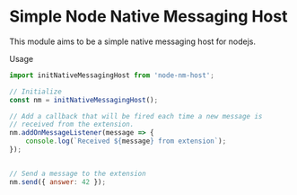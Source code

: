 Simple Node Native Messaging Host
=================================

This module aims to be a simple native messaging host for nodejs.

Usage

```javascript
import initNativeMessagingHost from 'node-nm-host';

// Initialize
const nm = initNativeMessagingHost();

// Add a callback that will be fired each time a new message is
// received from the extension.
nm.addOnMessageListener(message => {
    console.log(`Received ${message} from extension`);
});


// Send a message to the extension
nm.send({ answer: 42 });

```

